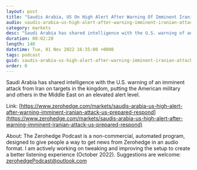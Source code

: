```yaml
---
layout: post
title: "Saudis Arabia, US On High Alert After Warning Of Imminent Iranian Attack; US Prepared To Respond"
audio: saudis-arabia-us-high-alert-after-warning-imminent-iranian-attack-us-prepared-respond-0
category: markets
desc: "Saudi Arabia has shared intelligence with the U.S. warning of an imminent attack from Iran on targets in the kingdom, putting the American military and others in the Middle East on an elevated alert level."
duration: 00:02:20
length: 140
datetime: Tue, 01 Nov 2022 16:35:00 +0000
tags: podcast
guid: saudis-arabia-us-high-alert-after-warning-imminent-iranian-attack-us-prepared-respond-0
order: 0
---
```

Saudi Arabia has shared intelligence with the U.S. warning of an imminent attack from Iran on targets in the kingdom, putting the American military and others in the Middle East on an elevated alert level.

Link: [https://www.zerohedge.com/markets/saudis-arabia-us-high-alert-after-warning-imminent-iranian-attack-us-prepared-respond](https://www.zerohedge.com/markets/saudis-arabia-us-high-alert-after-warning-imminent-iranian-attack-us-prepared-respond)

About: The Zerohedge Podcast is a non-commercial, automated program, designed to give people a way to get news from Zerohedge in an audio format.  I am actively working on tweaking and improving the setup to create a better listening experience (October 2022).  Suggestions are welcome: [zerohedgePodcast@outlook.com](mailto:zerohedgePodcast@outlook.com)